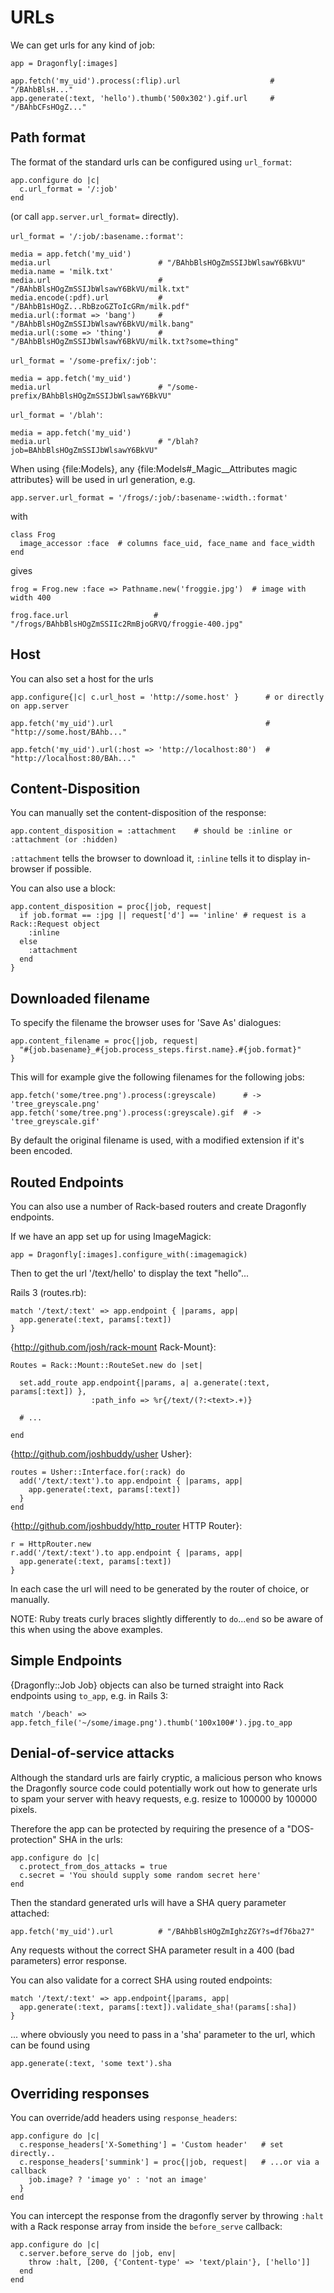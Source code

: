 URLs
====

We can get urls for any kind of job:

    app = Dragonfly[:images]

    app.fetch('my_uid').process(:flip).url                    # "/BAhbBlsH..."
    app.generate(:text, 'hello').thumb('500x302').gif.url     # "/BAhbCFsHOgZ..."

Path format
-----------
The format of the standard urls can be configured using `url_format`:

    app.configure do |c|
      c.url_format = '/:job'
    end

(or call `app.server.url_format=` directly).

`url_format = '/:job/:basename.:format'`:

    media = app.fetch('my_uid')
    media.url                        # "/BAhbBlsHOgZmSSIJbWlsawY6BkVU"
    media.name = 'milk.txt'
    media.url                        # "/BAhbBlsHOgZmSSIJbWlsawY6BkVU/milk.txt"
    media.encode(:pdf).url           # "/BAhbB1sHOgZ...RbBzoGZToIcGRm/milk.pdf"
    media.url(:format => 'bang')     # "/BAhbBlsHOgZmSSIJbWlsawY6BkVU/milk.bang"
    media.url(:some => 'thing')      # "/BAhbBlsHOgZmSSIJbWlsawY6BkVU/milk.txt?some=thing"

`url_format = '/some-prefix/:job'`:

    media = app.fetch('my_uid')
    media.url                        # "/some-prefix/BAhbBlsHOgZmSSIJbWlsawY6BkVU"

`url_format = '/blah'`:

    media = app.fetch('my_uid')
    media.url                        # "/blah?job=BAhbBlsHOgZmSSIJbWlsawY6BkVU"

When using {file:Models}, any {file:Models#_Magic__Attributes magic attributes} will be used in url generation, e.g.

    app.server.url_format = '/frogs/:job/:basename-:width.:format'

with

    class Frog
      image_accessor :face  # columns face_uid, face_name and face_width
    end

gives

    frog = Frog.new :face => Pathname.new('froggie.jpg')  # image with width 400
    
    frog.face.url                   # "/frogs/BAhbBlsHOgZmSSIIc2RmBjoGRVQ/froggie-400.jpg"

Host
----
You can also set a host for the urls

    app.configure{|c| c.url_host = 'http://some.host' }      # or directly on app.server
    
    app.fetch('my_uid').url                                  # "http://some.host/BAhb..."

    app.fetch('my_uid').url(:host => 'http://localhost:80')  # "http://localhost:80/BAh..."

Content-Disposition
-------------------
You can manually set the content-disposition of the response:

    app.content_disposition = :attachment    # should be :inline or :attachment (or :hidden)

`:attachment` tells the browser to download it, `:inline` tells it to display in-browser if possible.

You can also use a block:

    app.content_disposition = proc{|job, request|
      if job.format == :jpg || request['d'] == 'inline' # request is a Rack::Request object
        :inline
      else
        :attachment
      end
    }

Downloaded filename
-------------------
To specify the filename the browser uses for 'Save As' dialogues:

    app.content_filename = proc{|job, request|
      "#{job.basename}_#{job.process_steps.first.name}.#{job.format}"
    }

This will for example give the following filenames for the following jobs:

    app.fetch('some/tree.png').process(:greyscale)      # -> 'tree_greyscale.png'
    app.fetch('some/tree.png').process(:greyscale).gif  # -> 'tree_greyscale.gif'

By default the original filename is used, with a modified extension if it's been encoded.

Routed Endpoints
----------------
You can also use a number of Rack-based routers and create Dragonfly endpoints.

If we have an app set up for using ImageMagick:

    app = Dragonfly[:images].configure_with(:imagemagick)

Then to get the url '/text/hello' to display the text "hello"...

Rails 3 (routes.rb):

    match '/text/:text' => app.endpoint { |params, app|
      app.generate(:text, params[:text])
    }

{http://github.com/josh/rack-mount Rack-Mount}:

    Routes = Rack::Mount::RouteSet.new do |set|

      set.add_route app.endpoint{|params, a| a.generate(:text, params[:text]) },
                      :path_info => %r{/text/(?:<text>.+)}

      # ...

    end

{http://github.com/joshbuddy/usher Usher}:

    routes = Usher::Interface.for(:rack) do
      add('/text/:text').to app.endpoint { |params, app|
        app.generate(:text, params[:text])
      }
    end

{http://github.com/joshbuddy/http_router HTTP Router}:

    r = HttpRouter.new
    r.add('/text/:text').to app.endpoint { |params, app|
      app.generate(:text, params[:text])
    }

In each case the url will need to be generated by the router of choice, or manually.

NOTE: Ruby treats curly braces slightly differently to `do`...`end` so be aware of this when using the above examples.

Simple Endpoints
----------------
{Dragonfly::Job Job} objects can also be turned straight into Rack endpoints using `to_app`, e.g. in Rails 3:

    match '/beach' => app.fetch_file('~/some/image.png').thumb('100x100#').jpg.to_app


Denial-of-service attacks
-------------------------
Although the standard urls are fairly cryptic, a malicious person who knows the Dragonfly source code could potentially
work out how to generate urls to spam your server with heavy requests, e.g. resize to 100000 by 100000 pixels.

Therefore the app can be protected by requiring the presence of a "DOS-protection" SHA in the urls:

    app.configure do |c|
      c.protect_from_dos_attacks = true
      c.secret = 'You should supply some random secret here'
    end

Then the standard generated urls will have a SHA query parameter attached:

    app.fetch('my_uid').url          # "/BAhbBlsHOgZmIghzZGY?s=df76ba27"

Any requests without the correct SHA parameter result in a 400 (bad parameters) error response.

You can also validate for a correct SHA using routed endpoints:

    match '/text/:text' => app.endpoint{|params, app|
      app.generate(:text, params[:text]).validate_sha!(params[:sha])
    }

... where obviously you need to pass in a 'sha' parameter to the url, which can be found using

    app.generate(:text, 'some text').sha

Overriding responses
--------------------
You can override/add headers using `response_headers`:

    app.configure do |c|
      c.response_headers['X-Something'] = 'Custom header'   # set directly..
      c.response_headers['summink'] = proc{|job, request|   # ...or via a callback
        job.image? ? 'image yo' : 'not an image'
      }
    end

You can intercept the response from the dragonfly server by throwing `:halt` with a Rack response array from inside the `before_serve` callback:

    app.configure do |c|
      c.server.before_serve do |job, env|
        throw :halt, [200, {'Content-type' => 'text/plain'}, ['hello']]
      end
    end
